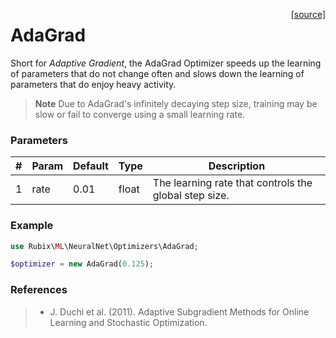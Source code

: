 <span style="float:right;"><a href="https://github.com/RubixML/RubixML/blob/master/src/NeuralNet/Optimizers/AdaGrad.php">[source]</a></span>

# AdaGrad
Short for *Adaptive Gradient*, the AdaGrad Optimizer speeds up the learning of parameters that do not change often and slows down the learning of parameters that do enjoy heavy activity.

> **Note** Due to AdaGrad's infinitely decaying step size, training may be slow or fail to converge using a small learning rate.

### Parameters
| # | Param | Default | Type | Description |
|---|---|---|---|---|
| 1 | rate | 0.01 | float | The learning rate that controls the global step size. |

### Example
```php
use Rubix\ML\NeuralNet\Optimizers\AdaGrad;

$optimizer = new AdaGrad(0.125);
```

### References
>- J. Duchi et al. (2011). Adaptive Subgradient Methods for Online Learning and Stochastic Optimization.